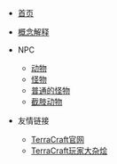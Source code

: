 * [首页](/)
* [概念解释](/concept)
* NPC
    * [动物](/animal)
    * [怪物](/SMITE)
    * [普通的怪物](/NORMAL)
    * [截肢动物](/ARTHROPODS)

* 友情链接
    * [TerraCraft官网](http://blueyoshi.cn/terracraft)
    * [TerraCraft玩家大杂烩](http://canlan.xyz:9999/)

